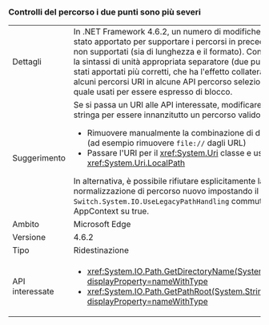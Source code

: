 ### <a name="path-colon-checks-are-stricter"></a>Controlli del percorso i due punti sono più severi

|   |   |
|---|---|
|Dettagli|In .NET Framework 4.6.2, un numero di modifiche sono stato apportato per supportare i percorsi in precedenza non supportati (sia di lunghezza e il formato). Controlli per la sintassi di unità appropriata separatore (due punti) sono stati apportati più corretti, che ha l'effetto collaterale di alcuni percorsi URI in alcune API percorso selezionare quale usati per essere espresso di blocco.|
|Suggerimento|Se si passa un URI alle API interessate, modificare la stringa per essere innanzitutto un percorso valido.<ul><li>Rimuovere manualmente la combinazione di dagli URL (ad esempio rimuovere <code>file://</code> dagli URL)</li><li>Passare l'URI per il <xref:System.Uri> classe e usare <xref:System.Uri.LocalPath></li></ul>In alternativa, è possibile rifiutare esplicitamente la normalizzazione di percorso nuovo impostando il <code>Switch.System.IO.UseLegacyPathHandling</code> commutatore AppContext su true.|
|Ambito|Microsoft Edge|
|Versione|4.6.2|
|Tipo|Ridestinazione|
|API interessate|<ul><li><xref:System.IO.Path.GetDirectoryName(System.String)?displayProperty=nameWithType></li><li><xref:System.IO.Path.GetPathRoot(System.String)?displayProperty=nameWithType></li></ul>|

